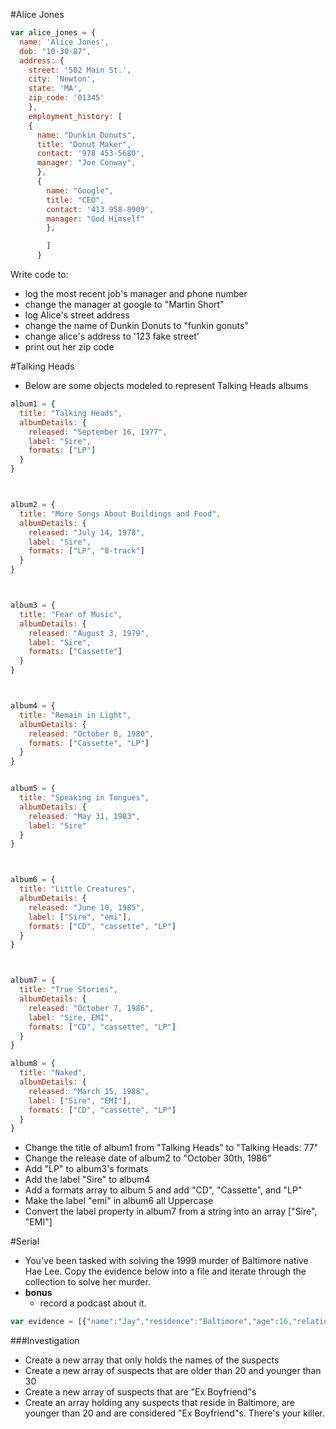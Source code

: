 
#Alice Jones


```javascript
var alice_jones = {
  name: 'Alice Jones',
  dob: "10-30-87",
  address: {
    street: '502 Main St.',
    city: 'Newton',
    state: 'MA',
    zip_code: '01345'
    },
    employment_history: [
    {
      name: "Dunkin Donuts",
      title: "Donut Maker",
      contact: '978 453-5680',
      manager: "Joe Conway",
      },
      {
        name: "Google",
        title: "CEO",
        contact: '413 958-8909',
        manager: "God Himself"
        },

        ]
      }
```

Write code to:
- log the most recent job's manager and phone number
- change the manager at google to "Martin Short"
- log Alice's street address
- change the name of Dunkin Donuts to "funkin gonuts"
- change alice's address to '123 fake street'
- print out her zip code

#Talking Heads

- Below are some objects modeled to represent Talking Heads albums

```javascript
album1 = {
  title: "Talking Heads",
  albumDetails: {
    released: "September 16, 1977",
    label: "Sire",
    formats: ["LP"]
  }
}



album2 = {
  title: "More Songs About Buildings and Food",
  albumDetails: {
    released: "July 14, 1978",
    label: "Sire",
    formats: ["LP", "8-track"]
  }
}



album3 = {
  title: "Fear of Music",
  albumDetails: {
    released: "August 3, 1979",
    label: "Sire",
    formats: ["Cassette"]
  }
}



album4 = {
  title: "Remain in Light",
  albumDetails: {
    released: "October 8, 1980",
    formats: ["Cassette", "LP"]
  }
}


album5 = {
  title: "Speaking in Tongues",
  albumDetails: {
    released: "May 31, 1983",
    label: "Sire"
  }
}



album6 = {
  title: "Little Creatures",
  albumDetails: {
    released: "June 10, 1985",
    label: ["Sire", "emi"],
    formats: ["CD", "cassette", "LP"]
  }
}



album7 = {
  title: "True Stories",
  albumDetails: {
    released: "October 7, 1986",
    label: "Sire, EMI",
    formats: ["CD", "cassette", "LP"]
  }
}

album8 = {
  title: "Naked",
  albumDetails: {
    released: "March 15, 1988",
    label: ["Sire", "EMI"],
    formats: ["CD", "cassette", "LP"]
  }
}
```

- Change the title of album1 from "Talking Heads" to "Talking Heads: 77"
- Change the release date of album2 to "October 30th, 1986"
- Add "LP" to album3's formats
- Add the label "Sire" to album4
- Add a formats array to album 5 and add "CD", "Cassette", and "LP"
- Make the label "emi" in album6 all Uppercase
- Convert the label property in album7 from a string into an array ["Sire", "EMI"]

#Serial

- You've been tasked with solving the 1999 murder of Baltimore native Hae Lee. Copy the evidence below into a file and iterate through the collection to solve her murder.
- **bonus**
  - record a podcast about it.

```javascript
var evidence = [{"name":"Jay","residence":"Baltimore","age":16,"relationship_to_hae":"Friend of Ex Boyfriend"},{"name":"Adnan","residence":"Baltimore","age":17,"relationship_to_hae":"Ex Boyfriend"},{"name":"Neel","residence":"Prospect Heights","age":29,"relationship_to_hae":"God only knows"},{"name":"Don","residence":"Maryland","age":22,"relationship_to_hae":"Ex Boyfriend"},{"name":"Fritz","residence":"Gowanus","age":28,"relationship_to_hae":"admirer from a distance"},{"name":"David Schwimmer","residence":"Manhattan","age":42,"relationship_to_hae":"friend"}]
```
###Investigation
- Create a new array that only holds the names of the suspects
- Create a new array of suspects that are older than 20 and younger than 30
- Create a new array of suspects that are "Ex Boyfriend"s
- Create an array holding any suspects that reside in Baltimore, are younger than 20 and are considered "Ex Boyfriend"s. There's your killer.
